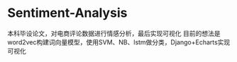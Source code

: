 # Sentiment-Analysis
本科毕设论文，对电商评论数据进行情感分析，最后实现可视化
目前的想法是word2vec构建词向量模型，使用SVM、NB、lstm做分类，Django+Echarts实现可视化
